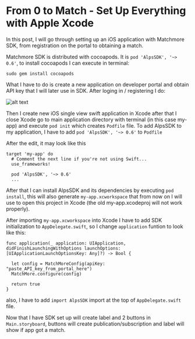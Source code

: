 # From 0 to Match - Set Up Everything with Apple Xcode

In this post, I will go through setting up an iOS application with Matchmore SDK, from registration on the portal to obtaining a match.

Matchmore SDK is distributed with cocoapods. It is `pod 'AlpsSDK', '~> 0.6'`, to install cocoapods I can execute in terminal:
```
sudo gem install cocoapods
```

What I have to do is create a new application on developer portal and obtain API key that I will later use in SDK.
After loging in / registering I do:

![alt text](https://raw.githubusercontent.com/matchmore/tech-blog/post/match-setup/20180321/img/create-app.gif "create app")

Then I create new iOS single view swift application in Xcode after that I close Xcode go to main application directory with terminal (in this case my-app) and execute `pod init` which creates `Podfile` file. To add AlpsSDK to my application, I have to add `pod 'AlpsSDK', '~> 0.6'` to `Podfile` 

After the edit, it may look like this
```
target 'my-app' do
  # Comment the next line if you're not using Swift...
  use_frameworks!

  pod 'AlpsSDK', '~> 0.6'
  ...
```

After that I can install AlpsSDK and its dependencies by executing `pod install`, this will also generate `my-app.xcworkspace` that from now on I will use to open this project in Xcode (the old my-app.xcodeproj will not work properly).

After importing `my-app.xcworkspace` into Xcode I have to add SDK initialization to `AppDelegate.swift`, so I change `application` funtion to look like this:
```
func application(_ application: UIApplication, didFinishLaunchingWithOptions launchOptions: [UIApplicationLaunchOptionsKey: Any]?) -> Bool {

  let config = MatchMoreConfig(apiKey: "paste_API_key_from_portal_here")
  MatchMore.configure(config)

  return true
}
```

also, I have to add `import AlpsSDK` import at the top of `AppDelegate.swift` file.

Now that I have SDK set up will create label and 2 buttons in `Main.storyboard`, buttons will create publication/subscription and label will show if app got a match.


